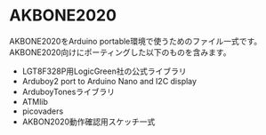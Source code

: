 # AKBONE2020
AKBONE2020をArduino portable環境で使うためのファイル一式です。AKBONE2020向けにポーティングした以下のものを含みます。

- LGT8F328P用LogicGreen社の公式ライブラリ
- Arduboy2 port to Arduino Nano and I2C display
- ArduboyTonesライブラリ
- ATMlib
- picovaders
- AKBON2020動作確認用スケッチ一式